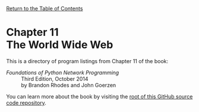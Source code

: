 [Return to the Table of Contents](https://github.com/brandon-rhodes/fopnp#readme)

# Chapter 11<br>The World Wide Web

This is a directory of program listings from Chapter 11 of the book:

<dl>
<dt><i>Foundations of Python Network Programming</i></dt>
<dd>
Third Edition, October 2014<br>
by Brandon Rhodes and John Goerzen
</dd>
</dl>

You can learn more about the book by visiting the
[root of this GitHub source code repository](https://github.com/brandon-rhodes/fopnp#readme).

